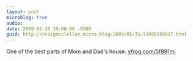 ```yaml
---
layout: post
microblog: true
audio: 
date: 2009-05-30 19:00:00 -0500
guid: http://craigmcclellan.micro.blog/2009/05/31/t1980156017.html
---
```

One of the best parts of Mom and Dad's house.  [yfrog.com/5f891mj](http://yfrog.com/5f891mj)
